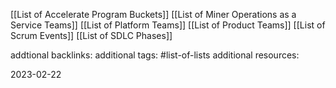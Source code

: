 [[List of Accelerate Program Buckets]]
[[List of Miner Operations as a Service Teams]]
[[List of Platform Teams]]
[[List of Product Teams]]
[[List of Scrum Events]]
[[List of SDLC Phases]]

addtional backlinks: 
additional tags: #list-of-lists 
additional resources:

2023-02-22 